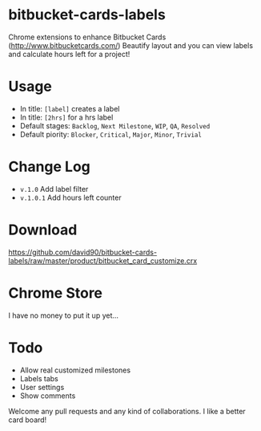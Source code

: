 bitbucket-cards-labels
======================

Chrome extensions to enhance Bitbucket Cards (http://www.bitbucketcards.com/)
Beautify layout and you can view labels and calculate hours left for a project!

Usage
=======================

- In title: `[label]` creates a label
- In title: `[2hrs]` for a hrs label
- Default stages: `Backlog`, `Next Milestone`, `WIP`, `QA`, `Resolved`
- Default piority: `Blocker`, `Critical`, `Major`, `Minor`, `Trivial`


Change Log
=======================

- `v.1.0` Add label filter
- `v.1.0.1` Add hours left counter

Download
=======================
https://github.com/david90/bitbucket-cards-labels/raw/master/product/bitbucket_card_customize.crx

Chrome Store
=======================
I have no money to put it up yet...

Todo
=======================
- Allow real customized  milestones
- Labels tabs
- User settings
- Show comments

Welcome any pull requests and any kind of collaborations. I like a better card board!
